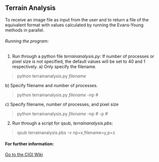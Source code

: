 ## Terrain Analysis

To receive an image file as input from the user and to return a file of the equivalent format with values calculated by running the Evans-Young methods in parallel.

###### Running the program:
1) Run through a python file *terrainanalysis.py*:
  If number of processes or pixel size is not specified, the default values will be set to 40 and 1 respectively. 
  a) Only specify the filename.
  > python terrainanalysis.py *filename*
  
  b) Specify filename and number of processes.
  > python terrainanalysis.py *filename* -np #
  
  c) Specify filename, number of processes, and pixel size
  > python terrainanalysis.py *filename* -np # -p #

2) Run through a script for qsub, *terrainanalysis.pbs*:
> qsub terrainanalysis.pbs -v np=x,filename=y,p=z

#### For further information:
[Go to the CIGI Wiki](https://wiki.cigi.illinois.edu/display/UP/Parallel+Terrain+Analysis+on+DEMs)
